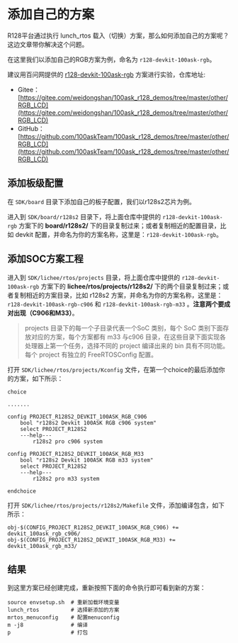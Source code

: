 # 添加自己的方案

R128平台通过执行 lunch_rtos 载入（切换）方案，那么如何添加自己的方案呢？这边文章带你解决这个问题。

在这里我们以添加自己的RGB方案为例，命名为 `r128-devkit-100ask-rgb`。

建议用百问网提供的 [r128-devkit-100ask-rgb](https://gitee.com/weidongshan/100ask_r128_demos/tree/master/other/RGB_LCD) 方案进行实验，仓库地址:

- Gitee： [https://gitee.com/weidongshan/100ask_r128_demos/tree/master/other/RGB_LCD](https://gitee.com/weidongshan/100ask_r128_demos/tree/master/other/RGB_LCD)
- GitHub：[https://github.com/100askTeam/100ask_r128_demos/tree/master/other/RGB_LCD](https://github.com/100askTeam/100ask_r128_demos/tree/master/other/RGB_LCD)

## 添加板级配置

在 `SDK/board` 目录下添加自己的板子配置，我们以r128s2芯片为例。

进入到 `SDK/board/r128s2` 目录下，将上面仓库中提供的 `r128-devkit-100ask-rgb` 方案下的 **board/r128s2/** 下的目录复制过来；或者复制相近的配置目录，比如 devkit 配置，并命名为你的方案名称，这里是：`r128-devkit-100ask-rgb`。


## 添加SOC方案工程

进入到 `SDK/lichee/rtos/projects` 目录，将上面仓库中提供的 `r128-devkit-100ask-rgb` 方案下的 **lichee/rtos/projects/r128s2/** 下的两个目录复制过来；或者复制相近的方案目录，比如 r128s2 方案，并命名为你的方案名称，这里是：`r128-devkit-100ask-rgb-c906` 和 `r128-devkit-100ask-rgb-m33` 。**注意两个要成对出现（C906和M33）**。

> projects 目录下的每一个子目录代表一个SoC 类别，每个 SoC 类别下面存放对应的方案，每个方案都有 m33 与c906 目录，在这些目录下面实现各处理器上第一个任务，选择不同的 project 编译出来的 bin 具有不同功能。每个 project 有独立的 FreeRTOSConfig 配置。

打开 `SDK/lichee/rtos/projects/Kconfig` 文件，在第一个choice的最后添加你的方案，如下所示：

```shell
choice

.......

config PROJECT_R128S2_DEVKIT_100ASK_RGB_C906
    bool "r128s2 Devkit 100ASK RGB c906 system"
	select PROJECT_R128S2
    ---help---
        r128s2 pro c906 system

config PROJECT_R128S2_DEVKIT_100ASK_RGB_M33
    bool "r128s2 Devkit 100ASK RGB m33 system"
	select PROJECT_R128S2
    ---help---
        r128s2 pro m33 system
        
endchoice

```

打开 `SDK/lichee/rtos/projects/r128s2/Makefile` 文件，添加编译包含，如下所示：

```shell
obj-$(CONFIG_PROJECT_R128S2_DEVKIT_100ASK_RGB_C906) += devkit_100ask_rgb_c906/
obj-$(CONFIG_PROJECT_R128S2_DEVKIT_100ASK_RGB_M33) += devkit_100ask_rgb_m33/
```

## 结果

到这里方案已经创建完成，重新按照下面的命令执行即可看到新的方案：

```shell
source envsetup.sh  # 重新加载环境变量
lunch_rtos          # 选择新添加的方案
mrtos_menuconfig    # 配置menuconfig
m -j8               # 编译
p                   # 打包
```